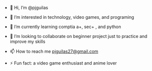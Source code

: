 - 👋 Hi, I’m @pjguilas
- 👀 I’m interested in technology, video games, and programing

- 🌱 I’m currently learning comptia a+, sec+ , and python
  
- 💞️ I’m looking to collaborate on beginner project just to practice and improve my skills
  
- 📫 How to reach me pjguilas27@gmail.com
  
- ⚡ Fun fact: a video game enthusiast and anime lover

<!---
pjguilas/pjguilas is a ✨ special ✨ repository because its `README.md` (this file) appears on your GitHub profile.
You can click the Preview link to take a look at your changes.
--->
